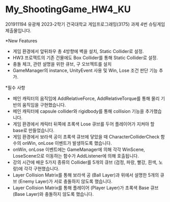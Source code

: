 # My_ShootingGame_HW4_KU
 
201911194 유광채
 2023-2학기 건국대학교 게임프로그래밍(3175) 과제 4번 슈팅게임 제출물입니다.

*New Features
- 게임 환경에서 앞뒤좌우 총 4방향에 벽을 설치, Static Collider로 설정.
- HW3 프로젝트의 기존 건물에도 Box Collider를 통해 Static Collider로 설정.
- 충돌 체크, 관련 설명을 위한 큐브, 구 오브젝트를 설치
- GameManager의 instance, UnityEvent 사용 및 Win, Lose 조건 판단 기능 추가.

*필수 사항
- 메인 캐릭터의 움직임에 AddRelativeForce, AddRelativeTorque를 통해 물리 기반의 움직임을 구현했습니다.
- 메인 캐릭터에 capsule collider와 rigidbody를 통해 collision 기능을 추가했습니다.
- 게임 환경에서 캐릭터 뒤쪽에 초록색 Lose 큐브를 두어 플레이어가 지켜야 할 base로 만들었습니다.
- 게임 환경에서 보라색 공이 초록색 큐브에 닿았을 때 CharacterColliderCheck 함수의 onWin, onLose 이벤트가 발생하도록 했습니다.
- onWin, onLose 이벤트에는 GameManager에 의해 각각 WinScene, LoseScene으로 이동하는 함수가 AddListener에 의해 호출됩니다.
- 강의 시간에 배운 5가지 종류의 Collider를 5개의 큐브 (검정, 파랑, 빨강, 흰색, 노랑)에 각각 구현했습니다.
- Layer Collision Matrix를 통해 보라색 공 (Ball Layer)과 위에서 설명한 5개의 큐브 (Enemy Layer)가 서로 충돌하지 않도록 했습니다.
- Layer Collision Matrix를 통해 플레이어 (Player Layer)가 초록색 Base 큐브 (Base Layer)와 충돌하지 않도록 했습니다.
